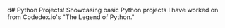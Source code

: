 d# Python Projects!
Showcasing basic Python projects I have worked on from Codedex.io's "The Legend of Python."
